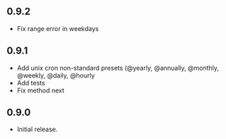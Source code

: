 ## 0.9.2

* Fix range error in weekdays 

## 0.9.1

* Add unix cron non-standard presets (@yearly, @annually, @monthly, @weekly, @daily, @hourly
* Add tests
* Fix method next

## 0.9.0

* Initial release.
